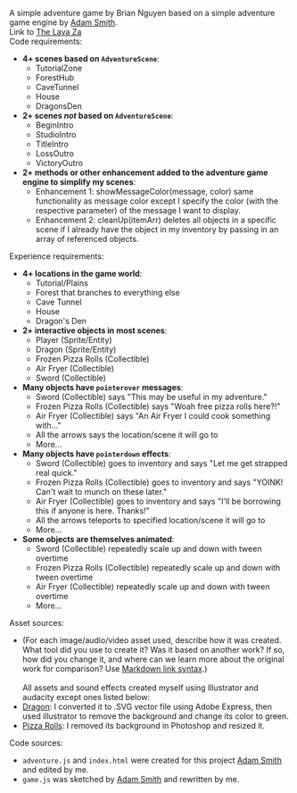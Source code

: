 A simple adventure game by Brian Nguyen based on a simple adventure game engine by [Adam Smith](https://github.com/rndmcnlly).\
Link to [The Lava Za](https://brian-mt-nguyen.github.io/The-Lava-Za/)\
Code requirements:
- **4+ scenes based on `AdventureScene`**:
    - TutorialZone
    - ForestHub
    - CaveTunnel
    - House
    - DragonsDen
- **2+ scenes *not* based on `AdventureScene`**:
    - BeginIntro
    - StudioIntro
    - TitleIntro
    - LossOutro
    - VictoryOutro
- **2+ methods or other enhancement added to the adventure game engine to simplify my scenes**:
    - Enhancement 1: showMessageColor(message, color) same functionality as message color except I specify the color (with the respective parameter) of the message I want to display.
    - Enhancement 2: cleanUp(itemArr) deletes all objects in a specific scene if I already have the object in my inventory by passing in an array of referenced objects.

Experience requirements:
- **4+ locations in the game world**:
    - Tutorial/Plains
    - Forest that branches to everything else
    - Cave Tunnel
    - House
    - Dragon's Den
- **2+ interactive objects in most scenes**:
    - Player (Sprite/Entity)
    - Dragon (Sprite/Entity)
    - Frozen Pizza Rolls (Collectible)
    - Air Fryer (Collectible)
    - Sword (Collectible)
- **Many objects have `pointerover` messages**:
    - Sword (Collectible) says "This may be useful in my adventure."
    - Frozen Pizza Rolls (Collectible) says "Woah free pizza rolls here?!"
    - Air Fryer (Collectible) says "An Air Fryer I could cook something with..."
    - All the arrows says the location/scene it will go to
    - More...
- **Many objects have `pointerdown` effects**:
    - Sword (Collectible) goes to inventory and says "Let me get strapped real quick."
    - Frozen Pizza Rolls (Collectible) goes to inventory and says "YOINK! Can't wait to munch on these later."
    - Air Fryer (Collectible) goes to inventory and says "I'll be borrowing this if anyone is here. Thanks!"
    - All the arrows teleports to specified location/scene it will go to
    - More...
- **Some objects are themselves animated**:
    - Sword (Collectible) repeatedly scale up and down with tween overtime
    - Frozen Pizza Rolls (Collectible) repeatedly scale up and down with tween overtime
    - Air Fryer (Collectible) repeatedly scale up and down with tween overtime
    - More...

Asset sources:
- (For each image/audio/video asset used, describe how it was created. What tool did you use to create it? Was it based on another work? If so, how did you change it, and where can we learn more about the original work for comparison? Use [Markdown link syntax](https://docs.github.com/en/get-started/writing-on-github/getting-started-with-writing-and-formatting-on-github/basic-writing-and-formatting-syntax#links).)\
\
All assets and sound effects created myself using Illustrator and audacity except ones listed below:
- [Dragon](https://en.ac-illust.com/clip-art/23511264/pixel-art-dragon-02): I converted it to .SVG vector file using Adobe Express, then used illustrator to remove the background and change its color to green.
- [Pizza Rolls](https://pixelartmaker.com/art/b9d94c031157671): I removed its background in Photoshop and resized it.

Code sources:
- `adventure.js` and `index.html` were created for this project [Adam Smith](https://github.com/rndmcnlly) and edited by me.
- `game.js` was sketched by [Adam Smith](https://github.com/rndmcnlly) and rewritten by me.
